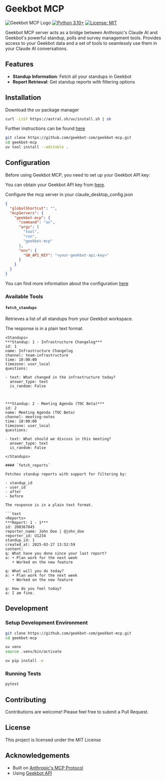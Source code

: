 # Geekbot MCP

![Geekbot MCP Logo](https://img.shields.io/badge/Geekbot-MCP-blue)
[![Python 3.10+](https://img.shields.io/badge/python-3.10+-blue.svg)](https://www.python.org/downloads/)
[![License: MIT](https://img.shields.io/badge/License-MIT-yellow.svg)](https://opensource.org/licenses/MIT)

Geekbot MCP server acts as a bridge between Anthropic's Claude AI and Geekbot's powerful standup, polls and survey management tools.
Provides access to your Geekbot data and a set of tools to seamlessly use them in your Claude AI conversations.

## Features

- **Standup Information**: Fetch all your standups in Geekbot
- **Report Retrieval**: Get standup reports with filtering options

## Installation

Download the uv package manager

```bash
curl -LsSf https://astral.sh/uv/install.sh | sh
```

Further instructions can be found [here](https://docs.astral.sh/uv/getting-started/installation/)


```bash
git clone https://github.com/geekbot-com/geekbot-mcp.git
cd geekbot-mcp
uv tool install --editable .
```

## Configuration

Before using Geekbot MCP, you need to set up your Geekbot API key:

You can obtain your Geekbot API key from [here](https://geekbot.com/dashboard/api-webhooks).

Configure the mcp server in your claude_desktop_config.json

```json
{
  "globalShortcut": "",
  "mcpServers": {
    "geekbot-mcp": {
      "command": "uv",
      "args": [
        "tool",
        "run",
        "geekbot-mcp"
      ],
      "env": {
        "GB_API_KEY": "<your-geekbot-api-key>"
      }
    }
  }
}
```

You can find more information about the configuration [here](https://modelcontextprotocol.io/quickstart/)

### Available Tools

#### `fetch_standups`

Retrieves a list of all standups from your Geekbot workspace.

The response is in a plain text format.

```text
<Standups>
***Standup: 1 - Infrastructure Changelog***
id: 1
name: Infrastructure Changelog
channel: team-infrastructure
time: 10:00:00
timezone: user_local
questions:

- text: What changed in the infrastructure today?
  answer_type: text
  is_random: False



***Standup: 2 - Meeting Agenda (TOC Beta)***
id: 2
name: Meeting Agenda (TOC Beta)
channel: meeting-notes
time: 10:00:00
timezone: user_local
questions:

- text: What should we discuss in this meeting?
  answer_type: text
  is_random: False

</Standups>

#### `fetch_reports`

Fetches standup reports with support for filtering by:

- standup_id
- user_id
- after
- before

The response is in a plain text format.

```text
<Reports>
***Report: 1 - 1***
id: 208367845
reporter_name: John Doe | @john_doe
reporter_id: U1234
standup_id: 1
created_at: 2025-03-27 13:52:59
content:
q: What have you done since your last report?
a: • Plan work for the next week
   • Worked on the new feature

q: What will you do today?
a: • Plan work for the next week
   • Worked on the new feature

q: How do you feel today?
a: I am fine.
```

## Development

### Setup Development Environment

```bash
git clone https://github.com/geekbot-com/geekbot-mcp.git
cd geekbot-mcp

uv venv
source .venv/bin/activate

uv pip install -e
```

### Running Tests

```bash
pytest
```

## Contributing

Contributions are welcome! Please feel free to submit a Pull Request.

## License

This project is licensed under the MIT License

## Acknowledgements

- Built on [Anthropic's MCP Protocol](https://github.com/modelcontextprotocol)
- Using [Geekbot API](https://geekbot.com/developers/)
